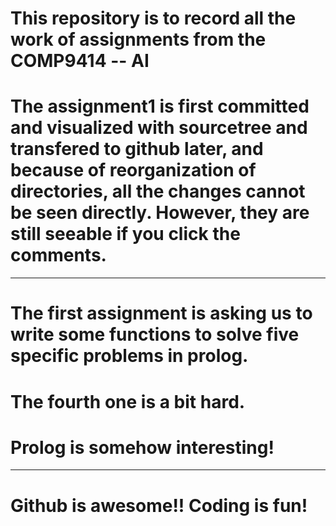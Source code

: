 # This repository is to record all the work of assignments from the COMP9414 -- AI
# The assignment1 is first committed and visualized with sourcetree and transfered to github later, and because of reorganization of directories, all the changes cannot be seen directly. However, they are still seeable if you click the comments.
--------------------------------------------------------------------------------------------------------------------------------------------------------------------------------------------------------------------------------
# The first assignment is asking us to write some functions to solve five specific problems in prolog.
# The fourth one is a bit hard.
# Prolog is somehow interesting!

--------------------------------------------------------------------------------------------------------------------------------------------------------------------------------------------------------------------------------
# Github is awesome!! Coding is fun!